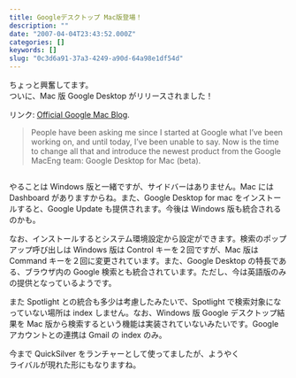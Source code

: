 ```yaml
---
title: Googleデスクトップ Mac版登場！
description: ""
date: "2007-04-04T23:43:52.000Z"
categories: []
keywords: []
slug: "0c3d6a91-37a3-4249-a90d-64a98e1df54d"
---
```

ちょっと興奮してます。  
ついに、Mac 版 Google Desktop がリリースされました！

リンク: [Official Google Mac Blog](http://googlemac.blogspot.com/ "Official Google Mac Blog").

> People have been asking me since I started at Google what I’ve been working on, and until today, I’ve been unable to say. Now is the time to change all that and introduce the newest product from the Google MacEng team: Google Desktop for Mac (beta).

![]()

やることは Windows 版と一緒ですが、サイドバーはありません。Mac には Dashboard がありますからね。また、Google Desktop for mac をインストールすると、Google Update も提供されます。今後は Windows 版も統合されるのかも。

なお、インストールするとシステム環境設定から設定ができます。検索のポップアップ呼び出しは Windows 版は Control キーを２回ですが、Mac 版は Command キーを２回に変更されています。また、Google Desktop の特長である、ブラウザ内の Google 検索とも統合されています。ただし、今は英語版のみの提供となっているようです。

また Spotlight との統合も多少は考慮したみたいで、Spotlight で検索対象になっていない場所は index しません。なお、Windows 版 Google デスクトップ結果を Mac 版から検索するという機能は実装されていないみたいです。Google アカウントとの連携は Gmail の index のみ。

今まで QuickSilver をランチャーとして使ってましたが、ようやく  
ライバルが現れた形にもなりますね。
